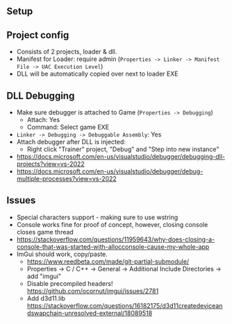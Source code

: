 ## Setup

## Project config
- Consists of 2 projects, loader & dll.
- Manifest for Loader: require admin (`Properties -> Linker -> Manifest File -> UAC Execution Level`)
- DLL will be automatically copied over next to loader EXE

## DLL Debugging
- Make sure debugger is attached to Game (`Properties -> Debugging`)
	- Attach: Yes
	- Command: Select game EXE
- `Linker -> Debugging -> Debuggable Assembly`: Yes
- Attach debugger after DLL is injected:
	- Right click "Trainer" project, "Debug" and "Step into new instance"
- https://docs.microsoft.com/en-us/visualstudio/debugger/debugging-dll-projects?view=vs-2022
- https://docs.microsoft.com/en-us/visualstudio/debugger/debug-multiple-processes?view=vs-2022

## Issues
- Special characters support - making sure to use wstring
- Console works fine for proof of concept, however, closing console closes game thread
- https://stackoverflow.com/questions/11959643/why-does-closing-a-console-that-was-started-with-allocconsole-cause-my-whole-app
- ImGui should work, copy/paste.
	- https://www.reedbeta.com/made/git-partial-submodule/
	- Properties -> C / C++ -> General -> Additional Include Directories -> add "imgui"
	- Disable precompiled headers! https://github.com/ocornut/imgui/issues/2781
	- Add d3d11.lib https://stackoverflow.com/questions/16182175/d3d11createdeviceandswapchain-unresolved-external/18089518
